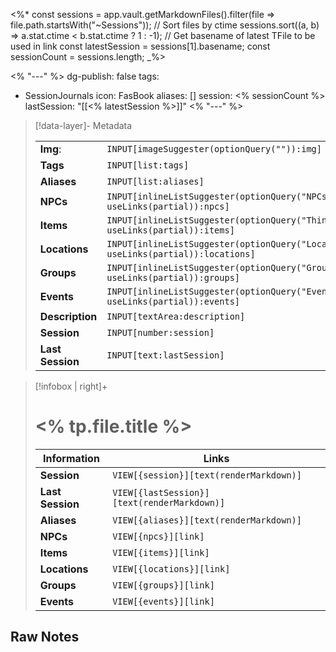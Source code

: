 <%*
const sessions = app.vault.getMarkdownFiles().filter(file => file.path.startsWith("~Sessions"));
// Sort files by ctime
sessions.sort((a, b) => a.stat.ctime < b.stat.ctime ? 1 : -1);
// Get basename of latest TFile to be used in link
const latestSession = sessions[1].basename;
const sessionCount = sessions.length;
_%>

<% "---" %>
dg-publish: false
tags:
  - SessionJournals
icon: FasBook
aliases: []
session: <% sessionCount %>
lastSession: "[[<% latestSession %>]]"
<% "---" %>

> [!data-layer]- Metadata
>
> |                                       |                                  |
>| ----- | ----- |
>| **Img**: |`INPUT[imageSuggester(optionQuery("")):img]`|
> |**Tags**|`INPUT[list:tags]`|
> |**Aliases**|`INPUT[list:aliases]`|
> |**NPCs** | `INPUT[inlineListSuggester(optionQuery("NPCs"), useLinks(partial)):npcs]`|
> |**Items** | `INPUT[inlineListSuggester(optionQuery("Things"), useLinks(partial)):items]`|
> |**Locations** | `INPUT[inlineListSuggester(optionQuery("Locations"), useLinks(partial)):locations]`|
> |**Groups** | `INPUT[inlineListSuggester(optionQuery("Groups"), useLinks(partial)):groups]`|
> |**Events** | `INPUT[inlineListSuggester(optionQuery("Events"), useLinks(partial)):events]`|
> |**Description** |`INPUT[textArea:description]`|
> | **Session** |`INPUT[number:session]`|
> | **Last Session** |`INPUT[text:lastSession]`|

> [!infobox | right]+
> # <% tp.file.title %>
> |  Information | Links |
> | --- | --- |
> | **Session** | `VIEW[{session}][text(renderMarkdown)]` |
> | **Last Session** | `VIEW[{lastSession}][text(renderMarkdown)]` |
> | **Aliases** | `VIEW[{aliases}][text(renderMarkdown)]` |
> | **NPCs** | `VIEW[{npcs}][link]` |
> | **Items** | `VIEW[{items}][link]` |
> | **Locations** | `VIEW[{locations}][link]` |
> | **Groups** | `VIEW[{groups}][link]` |
> | **Events** | `VIEW[{events}][link]` |
> 
## Raw Notes

